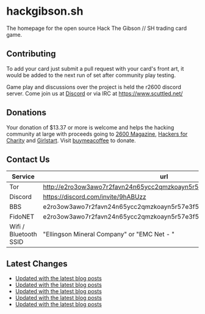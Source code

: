 # hackgibson.sh
The homepage for the open source Hack The Gibson // SH trading card game.


## Contributing

To add your card just submit a pull request with your card's front art, it would be added to the next run of set after community play testing.

Game play and discussions over the project is held the r2600 discord server. Come join us at [Discord](https://discord.com/invite/9hABUzz) or via IRC at https://www.scuttled.net/


## Donations

Your donation of $13.37 or more is welcome and helps the hacking community at large with proceeds going to [2600 Magazine](https://2600.com/), [Hackers for Charity](https://hackersforcharity.org) and [Girlstart](https://girlstart.org).  Visit [buymeacoffee](https://www.buymeacoffee.com/hackgibson.sh) to donate.


## Contact Us

Service | url
-|-
Tor | http://e2ro3ow3awo7r2favn24n65ycc2qmzkoayn5r57e3f56nvjwdcgg32ad.onion
Discord | https://discord.com/invite/9hABUzz
BBS | e2ro3ow3awo7r2favn24n65ycc2qmzkoayn5r57e3f56nvjwdcgg32ad.onion:23
FidoNET | e2ro3ow3awo7r2favn24n65ycc2qmzkoayn5r57e3f56nvjwdcgg32ad.onion:24554
Wifi / Bluetooth SSID | "Ellingson Mineral Company" or "EMC Net - <fidonet address>"

## Latest Changes
<!-- BLOG-POST-LIST:START -->
- [Updated with the latest blog posts](https://github.com/DFW2600/hackgibson.sh/commit/1e7b86e18ef198507eb29fd9c6f23e7b0b5804a1)
- [Updated with the latest blog posts](https://github.com/DFW2600/hackgibson.sh/commit/447f1a64acd6cf765340705d1fc1782c977cbfbe)
- [Updated with the latest blog posts](https://github.com/DFW2600/hackgibson.sh/commit/77623586610f6e4994df2ad32950d1b0ed4f50b1)
- [Updated with the latest blog posts](https://github.com/DFW2600/hackgibson.sh/commit/f9d297c6420794c4d258ad4cd9b9a70a266b9581)
- [Updated with the latest blog posts](https://github.com/DFW2600/hackgibson.sh/commit/98cc478092ed1722f9af8ac0d626eb23dc058fc8)
<!-- BLOG-POST-LIST:END -->
